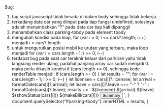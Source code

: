 Bug:

1. tag script javascript tidak berada di dalam body sehingga tidak bekerja.
2. terkadang data car yang diinput pada tiap fungsi undefined, solusinya adalah menambahkan "?" pada data car tiap kali dipanggil
3. menambahkan class parking-tobdy pada element tbody
4. mengubah kondisi pada loop, for (var i = 0; i <= cars?.length; i++) menjadi i < cars?.length
5. untuk mengurutkan posisi mobil ke urutan yang terbaru, maka loop menjadi for (var i = cars.length - 1; i >= 0; i--)
6. terdapat bug pada saat car terakhir keluar dari parkiran yaitu tidak langsung render ulang, padahal panjang array car sudah menjadi 0. maka perlu dikasih kondisi if (cars.length >= 0), sehingga kode renderTable menjadi:
   if (cars.length >= 0) {
   let results = "";
   for (var i = cars.length - 1; i >= 0; i--) {
   let licensee = cars[i]?.licensee;
   let arrival = formatDate(cars[i]?.arrival);
   let leave = cars[i]?.leave === "-" ? "-" : formatDate(cars[i]?.leave);
   results += `<tr>
      <td>${licensee}</td>
      <td>${arrival}</td>
      <td>${leave}</td>
      <td>${showStatus(cars[i])}</td>
      <td class="text-right">${makeBill(cars[i])}</td>
      <td class="text-right">
        <button data-row="${i}" onclick="showSummary(event)" data-toggle="modal" data-target="#myModal" class="btn btn-sm btn-success">Summary</button>
                </td>
    </tr>`;
   }
   document.querySelector("#parking-tbody").innerHTML = results;
   }

